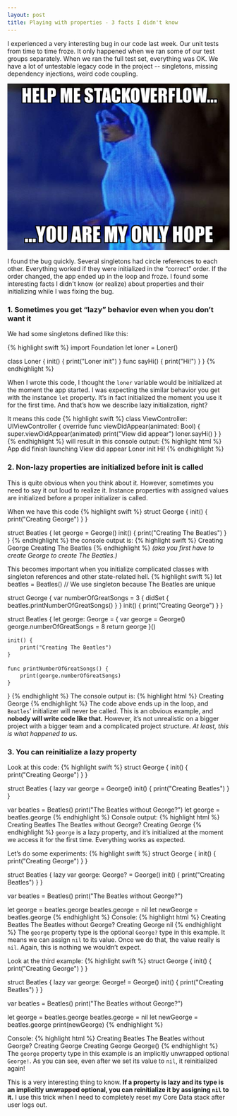 ```yaml
---
layout: post
title: Playing with properties - 3 facts I didn't know
---
```

I experienced a very interesting bug in our code last week. Our unit tests from time to time froze. It only happened when we ran some of our test groups separately. When we ran the full test set, everything was OK. We have a lot of untestable legacy code in the project -- singletons, missing dependency injections, weird code coupling.

![Help me StackOverflow ... ](/images/2016-02-02/playing-with-properties.jpg)

<!-- more -->

I found the bug quickly. Several singletons had circle references to each other. Everything worked if they were initialized in the “correct” order. If the order changed, the app ended up in the loop and froze. I found some interesting facts I didn't know (or realize) about properties and their initializing while I was fixing the bug.

### 1. Sometimes you get “lazy” behavior even when you don’t want it

We had some singletons defined like this:

{% highlight swift %}
import Foundation
let loner = Loner()

class Loner {
    init() {
        print("Loner init")
    }
    func sayHi() {
        print("Hi!")
    }
}
{% endhighlight %}

When I wrote this code, I thought the ```loner``` variable would be initialized at the moment the app started. I was expecting the similar behavior you get with the instance ```let``` property. It’s in fact initialized the moment you use it for the first time. And that’s how we describe lazy initialization, right?

It means this code
{% highlight swift %}
class ViewController: UIViewController {
    override func viewDidAppear(animated: Bool) {
        super.viewDidAppear(animated)
        print("View did appear")
        loner.sayHi()
    }
}
{% endhighlight %}
will result in this console output:
{% highlight html %}
App did finish launching
View did appear
Loner init
Hi!
{% endhighlight %}


### 2. Non-lazy properties are initialized before init is called

This is quite obvious when you think about it. However, sometimes you need to say it out loud to realize it. Instance properties with assigned values are initialized before a proper initializer is called.

When we have this code
{% highlight swift %}
struct George {
    init() {
        print("Creating George")
    }
}

struct Beatles {
    let george = George()
    init() {
        print("Creating The Beatles")
    }
}
{% endhighlight %}
the console output is:
{% highlight swift %}
Creating George
Creating The Beatles
{% endhighlight %}
*(aka you first have to create George to create The Beatles.)*

This becomes important when you initialize complicated classes with singleton references and other state-related hell. 
{% highlight swift %}
let beatles = Beatles() // We use singleton because The Beatles are unique

struct George {
    var numberOfGreatSongs = 3 {
        didSet {
            beatles.printNumberOfGreatSongs()
        }
    }
    init() {
        print("Creating George")
    }
}

struct Beatles {
    let george: George = {
        var george = George()
        george.numberOfGreatSongs = 8
        return george
    }()
    
    init() {
        print("Creating The Beatles")
    }
    
    func printNumberOfGreatSongs() {
        print(george.numberOfGreatSongs)
    }
}
{% endhighlight %}
The console output is:
{% highlight html %}
Creating George
{% endhighlight %}
The code above ends up in the loop, and ```Beatles```’ initializer will never be called. This is an obvious example, and **nobody will write code like that.** However, it’s not unrealistic on a bigger project with a bigger team and a complicated project structure. *At least, this is what happened to us.*


### 3. You can reinitialize a lazy property

Look at this code:
{% highlight swift %}
struct George {
    init() {
        print("Creating George")
    }
}

struct Beatles {
    lazy var george = George()
    init() {
        print("Creating Beatles")
    }
}

var beatles = Beatles()
print("The Beatles without George?")
let george = beatles.george
{% endhighlight %}
Console output:
{% highlight html %}
Creating Beatles
The Beatles without George?
Creating George
{% endhighlight %}
```george``` is a lazy property, and it’s initialized at the moment we access it for the first time. Everything works as expected. 

Let’s do some experiments:
{% highlight swift %}
struct George {
    init() {
        print("Creating George")
    }
}

struct Beatles {
    lazy var george: George? = George()
    init() {
        print("Creating Beatles")
    }
}

var beatles = Beatles()
print("The Beatles without George?")

let george = beatles.george
beatles.george = nil
let newGeorge = beatles.george
{% endhighlight %}
Console:
{% highlight html %}
Creating Beatles
The Beatles without George?
Creating George
nil
{% endhighlight %}
The ```george``` property type is the optional ```George?``` type in this example. It means we can assign ```nil``` to its value. Once we do that, the value really is ```nil```. Again, this is nothing we wouldn’t expect.

Look at the third example:
{% highlight swift %}
struct George {
    init() {
        print("Creating George")
    }
}

struct Beatles {
    lazy var george: George! = George()
    init() {
        print("Creating Beatles")
    }
}

var beatles = Beatles()
print("The Beatles without George?")

let george = beatles.george
beatles.george = nil
let newGeorge = beatles.george
print(newGeorge)
{% endhighlight %}

Console:
{% highlight html %}
Creating Beatles
The Beatles without George?
Creating George
Creating George
George()
{% endhighlight %}
The ```george``` property type in this example is an implicitly unwrapped optional ```George!```. As you can see, even after we set its value to ```nil```, it reinitialized again! 

This is a very interesting thing to know. **If a property is lazy and its type is an implicitly unwrapped optional, you can reinitialize it by assigning ```nil``` to it.** I use this trick when I need to completely reset my Core Data stack after user logs out.
